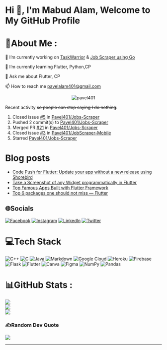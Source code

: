 <h1 align="left">Hi 👋, I'm Mabud Alam, Welcome to My GitHub Profile</h1>
<!-- <h3 align="center">A passionate frontend developer from India</h3> -->



# 💫About Me :

🔭 I’m currently working on [TaskWarrior](https://github.com/Pavel401/taskwarrior-flutter) & [Job Scraper using Go](https://github.com/Pavel401/Jobs-Scraper)

🌱 I’m currently learning Flutter, Python,CP

💬 Ask me about Flutter, CP

📫 How to reach me pavelalam401@gmail.com
<p align="center"> <img src="https://komarev.com/ghpvc/?username=pavel401&label=Profile%20views&color=0e75b6&style=flat" alt="pavel401" /> </p>



Recent activity ~~so people can stop saying I do nothing~~:

<!--RECENT_ACTIVITY:start-->
1. Closed issue [#5](https://github.com/Pavel401/Jobs-Scraper/issues/5) in [Pavel401/Jobs-Scraper](https://github.com/Pavel401/Jobs-Scraper)<br>
2. Pushed 2 commit(s) to [Pavel401/Jobs-Scraper](https://github.com/Pavel401/Jobs-Scraper)<br>
3. Merged PR [#21](https://github.com/Pavel401/Jobs-Scraper/pull/21) in [Pavel401/Jobs-Scraper](https://github.com/Pavel401/Jobs-Scraper)<br>
4. Closed issue [#3](https://github.com/Pavel401/JobScraper-Mobile/issues/3) in [Pavel401/JobScraper-Mobile](https://github.com/Pavel401/JobScraper-Mobile)<br>
5. Starred [Pavel401/Jobs-Scraper](https://github.com/Pavel401/Jobs-Scraper)<br>
<!--RECENT_ACTIVITY:end-->
<!--RECENT_ACTIVITY:last_update-->

<!--RECENT_ACTIVITY:last_update_end-->

# Blog posts

<!-- BLOG-POST-LIST:START -->
- [Code Push for Flutter: Update your app without a new release using Shorebird](https://medium.com/@mabud_alam/code-push-for-flutter-update-your-app-without-a-new-release-using-shorebird-b6f4de672481?source=rss-b9589dece0d4------2)
- [Take a Screenshot of any Widget programmatically in Flutter](https://medium.com/@mabud_alam/take-a-screenshot-of-any-widget-programmatically-in-flutter-4462ef2c4067?source=rss-b9589dece0d4------2)
- [Top Famous Apps Built with Flutter Framework](https://medium.com/@mabud_alam/top-famous-apps-built-with-flutter-framework-63b54c559af1?source=rss-b9589dece0d4------2)
- [Top 6 packages one should not miss — Flutter](https://medium.com/@mabud_alam/what-are-the-top-flutter-packages-for-speed-stability-and-productivity-part-3-2cada233faf?source=rss-b9589dece0d4------2)
<!-- BLOG-POST-LIST:END -->


## 🌐Socials
[![Facebook](https://img.shields.io/badge/Facebook-%231877F2.svg?logo=Facebook&logoColor=white)](https://facebook.com/PAVELALAM401) [![Instagram](https://img.shields.io/badge/Instagram-%23E4405F.svg?logo=Instagram&logoColor=white)](https://instagram.com/pavel_alam_) [![LinkedIn](https://img.shields.io/badge/LinkedIn-%230077B5.svg?logo=linkedin&logoColor=white)](https://linkedin.com/in/sk-mabud-alam-444a87133) [![Twitter](https://img.shields.io/badge/Twitter-%231DA1F2.svg?logo=Twitter&logoColor=white)](https://twitter.com/Mabud_alam_) 

# 💻Tech Stack
![C++](https://img.shields.io/badge/c++-%2300599C.svg?style=flat&logo=c%2B%2B&logoColor=white) ![C](https://img.shields.io/badge/c-%2300599C.svg?style=flat&logo=c&logoColor=white) ![Java](https://img.shields.io/badge/java-%23ED8B00.svg?style=flat&logo=java&logoColor=white) ![Markdown](https://img.shields.io/badge/markdown-%23000000.svg?style=flat&logo=markdown&logoColor=white) ![Google Cloud](https://img.shields.io/badge/Google%20Cloud-%234285F4.svg?style=flat&logo=google-cloud&logoColor=white) ![Heroku](https://img.shields.io/badge/heroku-%23430098.svg?style=flat&logo=heroku&logoColor=white) ![Firebase](https://img.shields.io/badge/firebase-%23039BE5.svg?style=flat&logo=firebase) ![Flask](https://img.shields.io/badge/flask-%23000.svg?style=flat&logo=flask&logoColor=white) ![Flutter](https://img.shields.io/badge/Flutter-%2302569B.svg?style=flat&logo=Flutter&logoColor=white) ![Canva](https://img.shields.io/badge/Canva-%2300C4CC.svg?style=flat&logo=Canva&logoColor=white) 	![Figma](https://img.shields.io/badge/figma-%23F24E1E.svg?style=flat&logo=figma&logoColor=white) ![NumPy](https://img.shields.io/badge/numpy-%23013243.svg?style=flat&logo=numpy&logoColor=white) ![Pandas](https://img.shields.io/badge/pandas-%23150458.svg?style=flat&logo=pandas&logoColor=white)
# 📊GitHub Stats :
![](https://github-readme-stats.vercel.app/api?username=Pavel401&theme=highcontrast&hide_border=false&include_all_commits=false&count_private=true)<br/>
![](https://github-readme-streak-stats.herokuapp.com/?user=Pavel401&theme=highcontrast&hide_border=false)<br/>
![](https://github-readme-stats.vercel.app/api/top-langs/?username=Pavel401&theme=highcontrast&hide_border=false&include_all_commits=false&count_private=true&layout=compact)

### ✍️Random Dev Quote
![](https://quotes-github-readme.vercel.app/api?type=horizontal&theme=dark)

---

